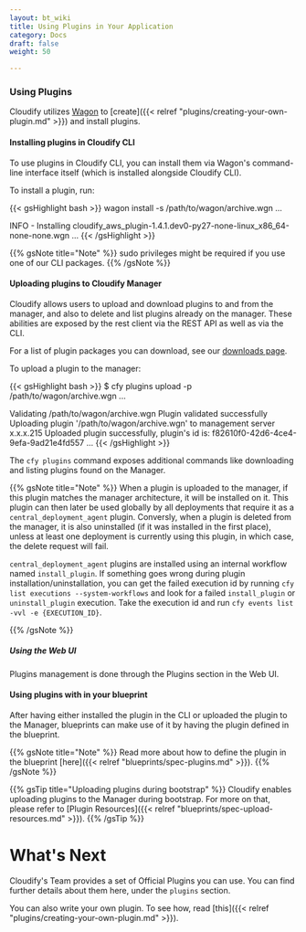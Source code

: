 ```yaml
---
layout: bt_wiki
title: Using Plugins in Your Application
category: Docs
draft: false
weight: 50

---
```


### Using Plugins

Cloudify utilizes [Wagon](http://github.com/cloudify-cosmo/wagon) to [create]({{< relref "plugins/creating-your-own-plugin.md" >}}) and install plugins.

#### Installing plugins in Cloudify CLI

To use plugins in Cloudify CLI, you can install them via Wagon's command-line interface itself (which is installed alongside Cloudify CLI).

To install a plugin, run:

{{< gsHighlight  bash  >}}
wagon install -s /path/to/wagon/archive.wgn
...

INFO - Installing cloudify_aws_plugin-1.4.1.dev0-py27-none-linux_x86_64-none-none.wgn
...
{{< /gsHighlight >}}

{{% gsNote title="Note" %}}
sudo privileges might be required if you use one of our CLI packages.
{{% /gsNote %}}

#### Uploading plugins to Cloudify Manager

Cloudify allows users to upload and download plugins to and from the manager, and also to delete and list plugins already on the manager. These abilities are exposed by the rest client via the REST API as well as via the CLI. 

For a list of plugin packages you can download, see our [downloads page](http://getcloudify.org/downloads/plugin-packages.html).

To upload a plugin to the manager:

{{< gsHighlight  bash  >}}
$ cfy plugins upload -p /path/to/wagon/archive.wgn
...

Validating /path/to/wagon/archive.wgn
Plugin validated successfully
Uploading plugin '/path/to/wagon/archive.wgn' to management server x.x.x.215
Uploaded plugin successfully, plugin's id is: f82610f0-42d6-4ce4-9efa-9ad21e4fd557
...
{{< /gsHighlight >}}

The `cfy plugins` command exposes additional commands like downloading and listing plugins found on the Manager.

{{% gsNote title="Note" %}}
When a plugin is uploaded to the manager, if this plugin matches the manager architecture, it will be installed on it. This plugin
can then later be used globally by all deployments that require it as a `central_deployment_agent` plugin.
Conversly, when a plugin is deleted from the manager, it is also uninstalled (if it was installed in the first place), unless at least one
deployment is currently using this plugin, in which case, the delete request will fail.

`central_deployment_agent` plugins are installed using an internal workflow named `install_plugin`. If something goes wrong during plugin installation/uninstallation,
you can get the failed execution id by running `cfy list executions --system-workflows` and look for a failed `install_plugin`
or `uninstall_plugin` execution. Take the execution id and run `cfy events list -vvl -e {EXECUTION_ID}`.

{{% /gsNote %}}

##### Using the Web UI
Plugins management is done through the Plugins section in the Web UI.

#### Using plugins with in your blueprint

After having either installed the plugin in the CLI or uploaded the plugin to the Manager, blueprints can make use of it by having the plugin defined in the blueprint.

{{% gsNote title="Note" %}}
Read more about how to define the plugin in the blueprint [here]({{< relref "blueprints/spec-plugins.md" >}}).
{{% /gsNote %}}

{{% gsTip title="Uploading plugins during bootstrap" %}}
Cloudify enables uploading plugins to the Manager during bootstrap. For more on that, please refer to [Plugin Resources]({{< relref "blueprints/spec-upload-resources.md" >}}).
{{% /gsTip %}}

# What's Next

Cloudify's Team provides a set of Official Plugins you can use. You can find further details about them here, under the `plugins` section.

You can also write your own plugin. To see how, read [this]({{< relref "plugins/creating-your-own-plugin.md" >}}).
